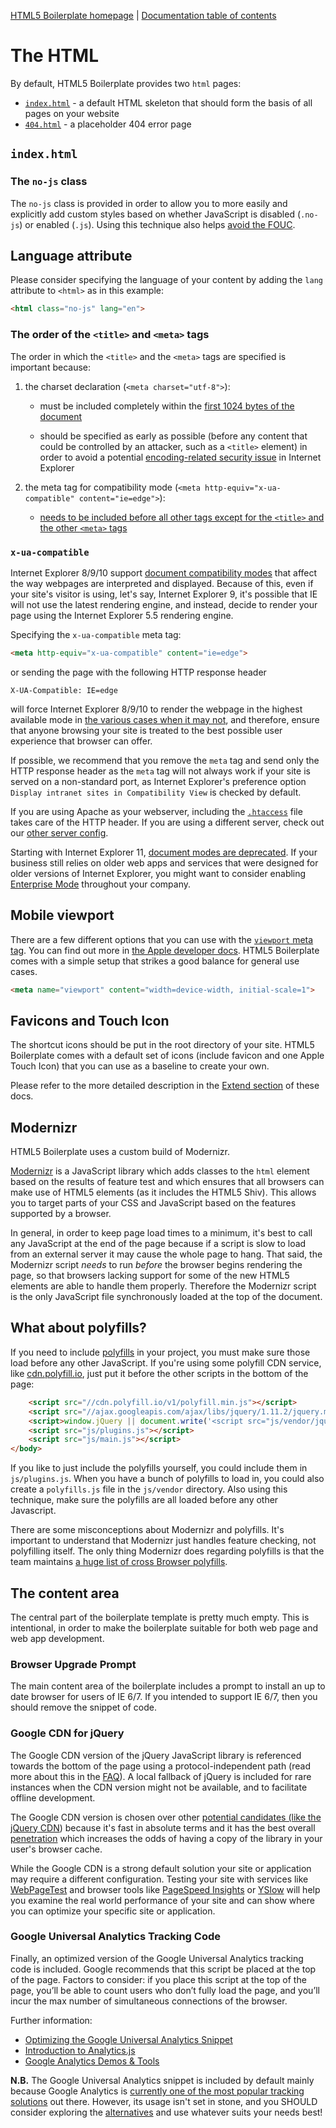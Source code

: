 [HTML5 Boilerplate homepage](http://html5boilerplate.com) | [Documentation
table of contents](TOC.md)

# The HTML

By default, HTML5 Boilerplate provides two `html` pages:

* [`index.html`](#indexhtml) - a default HTML skeleton that should form the
  basis of all pages on your website
* [`404.html`](#404html) - a placeholder 404 error page


## `index.html`


### The `no-js` class

The `no-js` class is provided in order to allow you to more easily and
explicitly add custom styles based on whether JavaScript is disabled
(`.no-js`) or enabled (`.js`). Using this technique also helps [avoid the
FOUC](http://paulirish.com/2009/avoiding-the-fouc-v3/).


## Language attribute

Please consider specifying the language of your content by adding the `lang`
attribute to `<html>` as in this example:

```html
<html class="no-js" lang="en">
```

### The order of the `<title>` and `<meta>` tags

The order in which the `<title>` and the `<meta>` tags are specified is
important because:

1) the charset declaration (`<meta charset="utf-8">`):

   * must be included completely within the [first 1024 bytes of the
     document](https://www.whatwg.org/specs/web-apps/current-work/multipage/semantics.html#charset)

   * should be specified as early as possible (before any content that could
     be controlled by an attacker, such as a `<title>` element) in order to
     avoid a potential [encoding-related security
     issue](https://code.google.com/p/doctype-mirror/wiki/ArticleUtf7) in
     Internet Explorer

2) the meta tag for compatibility mode
   (`<meta http-equiv="x-ua-compatible" content="ie=edge">`):

   * [needs to be included before all other tags except for the `<title>` and
     the other `<meta>`
     tags](http://msdn.microsoft.com/en-us/library/cc288325.aspx)


### `x-ua-compatible`

Internet Explorer 8/9/10 support [document compatibility
modes](http://msdn.microsoft.com/en-us/library/cc288325.aspx) that affect the
way webpages are interpreted and displayed. Because of this, even if your site's
visitor is using, let's say, Internet Explorer 9, it's possible that IE will not
use the latest rendering engine, and instead, decide to render your page using
the Internet Explorer 5.5 rendering engine.

Specifying the `x-ua-compatible` meta tag:

```html
<meta http-equiv="x-ua-compatible" content="ie=edge">
```

or sending the page with the following HTTP response header

```
X-UA-Compatible: IE=edge
```

will force Internet Explorer 8/9/10 to render the webpage in the highest
available mode in [the various cases when it may
not](https://hsivonen.fi/doctype/#ie8), and therefore, ensure that anyone
browsing your site is treated to the best possible user experience that
browser can offer.

If possible, we recommend that you remove the `meta` tag and send only the
HTTP response header as the `meta` tag will not always work if your site is
served on a non-standard port, as Internet Explorer's preference option
`Display intranet sites in Compatibility View` is checked by default.

If you are using Apache as your webserver, including the
[`.htaccess`](https://github.com/h5bp/server-configs-apache) file takes care of
the HTTP header. If you are using a different server, check out our [other
server config](https://github.com/h5bp/server-configs).

Starting with Internet Explorer 11, [document modes are
deprecated](http://msdn.microsoft.com/en-us/library/ie/bg182625.aspx#docmode).
If your business still relies on older web apps and services that were
designed for older versions of Internet Explorer, you might want to consider
enabling [Enterprise Mode](http://blogs.msdn.com/b/ie/archive/2014/04/02/stay-up-to-date-with-enterprise-mode-for-internet-explorer-11.aspx) throughout your company.


## Mobile viewport

There are a few different options that you can use with the [`viewport` meta
tag](https://docs.google.com/present/view?id=dkx3qtm_22dxsrgcf4 "Viewport and
Media Queries - The Complete Idiot's Guide"). You can find out more in [the
Apple developer docs](https://developer.apple.com/library/safari/documentation/AppleApplications/Reference/SafariWebContent/UsingtheViewport/UsingtheViewport.html).
HTML5 Boilerplate comes with a simple setup that strikes a good balance for general use cases.

```html
<meta name="viewport" content="width=device-width, initial-scale=1">
```

## Favicons and Touch Icon

The shortcut icons should be put in the root directory of your site. HTML5
Boilerplate comes with a default set of icons (include favicon and one Apple
Touch Icon) that you can use as a baseline to create your own.

Please refer to the more detailed description in the [Extend section](extend.md)
of these docs.

## Modernizr

HTML5 Boilerplate uses a custom build of Modernizr.

[Modernizr](http://modernizr.com) is a JavaScript library which adds classes to
the `html` element based on the results of feature test and which ensures that
all browsers can make use of HTML5 elements (as it includes the HTML5 Shiv).
This allows you to target parts of your CSS and JavaScript based on the
features supported by a browser.

In general, in order to keep page load times to a minimum, it's best to call
any JavaScript at the end of the page because if a script is slow to load
from an external server it may cause the whole page to hang. That said, the
Modernizr script *needs* to run *before* the browser begins rendering the page,
so that browsers lacking support for some of the new HTML5 elements are able to
handle them properly. Therefore the Modernizr script is the only JavaScript
file synchronously loaded at the top of the document.

## What about polyfills?

If you need to include [polyfills](https://remysharp.com/2010/10/08/what-is-a-polyfill)
in your project, you must make sure those load before any other JavaScript. If you're
using some polyfill CDN service, like [cdn.polyfill.io](http://cdn.polyfill.io/),
just put it before the other scripts in the bottom of the page:

```html
    <script src="//cdn.polyfill.io/v1/polyfill.min.js"></script>
    <script src="//ajax.googleapis.com/ajax/libs/jquery/1.11.2/jquery.min.js"></script>
    <script>window.jQuery || document.write('<script src="js/vendor/jquery-1.11.2.min.js"><\/script>')</script>
    <script src="js/plugins.js"></script>
    <script src="js/main.js"></script>
</body>
```

If you like to just include the polyfills yourself, you could include them in
`js/plugins.js`. When you have a bunch of polyfills to load in, you could
also create a `polyfills.js` file in the `js/vendor` directory. Also using
this technique, make sure the polyfills are all loaded before any other
Javascript.

There are some misconceptions about Modernizr and polyfills. It's important
to understand that Modernizr just handles feature checking, not polyfilling
itself. The only thing Modernizr does regarding polyfills is that the team
maintains [a huge list of cross Browser polyfills](https://github.com/Modernizr/Modernizr/wiki/HTML5-Cross-Browser-Polyfills).

## The content area

The central part of the boilerplate template is pretty much empty. This is
intentional, in order to make the boilerplate suitable for both web page and
web app development.

### Browser Upgrade Prompt

The main content area of the boilerplate includes a prompt to install an up to
date browser for users of IE 6/7. If you intended to support IE 6/7, then you
should remove the snippet of code.

### Google CDN for jQuery

The Google CDN version of the jQuery JavaScript library is referenced towards
the bottom of the page using a protocol-independent path (read more about this
in the [FAQ](faq.md)). A local fallback of jQuery is included for rare instances
when the CDN version might not be available, and to facilitate offline
development.

The Google CDN version is chosen over other [potential candidates (like the
jQuery CDN](https://jquery.com/download/#using-jquery-with-a-cdn)) because
it's fast in absolute terms and it has the best overall
[penetration](http://httparchive.org/trends.php#perGlibs) which increases the
odds of having a copy of the library in your user's browser cache.

While the Google CDN is a strong default solution your site or application may
require a different configuration. Testing your site with services like
[WebPageTest](http://www.webpagetest.org/) and browser tools like
[PageSpeed Insights](https://developers.google.com/speed/pagespeed/insights/) or
[YSlow](https://developer.yahoo.com/yslow/) will help you examine the real
world performance of your site and can show where you can optimize your specific
site or application.


### Google Universal Analytics Tracking Code

Finally, an optimized version of the Google Universal Analytics tracking code is
included. Google recommends that this script be placed at the top of the page.
Factors to consider: if you place this script at the top of the page, you’ll
be able to count users who don’t fully load the page, and you’ll incur the max
number of simultaneous connections of the browser.

Further information:

* [Optimizing the Google Universal Analytics
  Snippet](https://mathiasbynens.be/notes/async-analytics-snippet#universal-analytics)
* [Introduction to
  Analytics.js](https://developers.google.com/analytics/devguides/collection/analyticsjs/)
* [Google Analytics Demos & Tools](https://ga-dev-tools.appspot.com/)

**N.B.** The Google Universal Analytics snippet is included by default mainly
because Google Analytics is [currently one of the most popular tracking
solutions](https://trends.builtwith.com/analytics/Google-Analytics) out there.
However, its usage isn't set in stone, and you SHOULD consider exploring the
[alternatives](https://en.wikipedia.org/wiki/List_of_web_analytics_software)
and use whatever suits your needs best!
